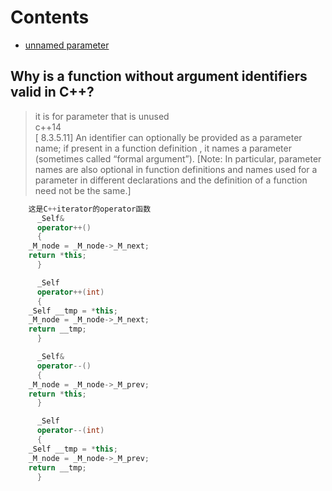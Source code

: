 # Contents
- [unnamed parameter](Why-is-a-function-without-argument-identifiers-valid-in-C++?)



## Why is a function without argument identifiers valid in C++?
>it is for parameter that is unused     
>c++14  
[ 8.3.5.11] An identifier can optionally be provided as a parameter name; if present in a function definition , it names a parameter (sometimes called “formal argument”). [Note: In particular, parameter names are also optional in function definitions and names used for a parameter in different declarations and the definition of a function need not be the same.]
```c++
    这是C++iterator的operator函数
      _Self&
      operator++()
      {
	_M_node = _M_node->_M_next;
	return *this;
      }

      _Self
      operator++(int)
      {
	_Self __tmp = *this;
	_M_node = _M_node->_M_next;
	return __tmp;
      }

      _Self&
      operator--()
      {
	_M_node = _M_node->_M_prev;
	return *this;
      }

      _Self
      operator--(int)
      {
	_Self __tmp = *this;
	_M_node = _M_node->_M_prev;
	return __tmp;
      }  
````